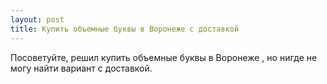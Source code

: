 ```yaml
---
layout: post 
title: Купить объемные буквы в Воронеже с доставкой 
--- 
```

Посоветуйте, решил купить объемные буквы в Воронеже , но нигде не могу найти вариант с доставкой.
